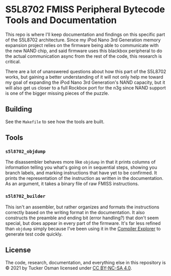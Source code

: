# S5L8702 FMISS Peripheral Bytecode Tools and Documentation
This repo is where I'll keep documentation and findings on this specific part of the S5L8702 architecture. Since my iPod Nano 3rd Generation memory expansion project relies on the firmware being able to communicate with the new NAND chip, and said firmware uses this blackbox peripheral to do the actual communication async from the rest of the code, this research is critical.

There are a lot of unanswered questions about how this part of the S5L8702 works, but gaining a better understanding of it will not only help me toward my goal of expanding the iPod Nano 3rd Generation's NAND capacity, but it will also get us closer to a full Rockbox port for the n3g since NAND support is one of the bigger missing pieces of the puzzle.

## Building
See the `Makefile` to see how the tools are built.

## Tools
### `s5l8702_objdump`
The disassembler behaves more like `objdump` in that it prints columns of information telling you what's going on in sequential steps, showing you branch labels, and marking instructions that have yet to be confirmed. It prints the representation of the instruction as written in the documentation. As an argument, it takes a binary file of raw FMISS instructions.

### `s5l8702_builder`
This isn't an assembler, but rather organizes and formats the instructions correctly based on the writing format in the documentation. It also constructs the preamble and ending bit (error handling?) that don't seem special, but does appear in every part of the firmware. It's far less refined than `objdump` simply because I've been using it in the [Compiler Explorer](https://godbolt.org/) to generate test code quickly.

## License
The code, research, documentation, and everything else in this repository is © 2021 by Tucker Osman licensed under [CC BY-NC-SA 4.0](https://creativecommons.org/licenses/by-nc-sa/4.0/). 